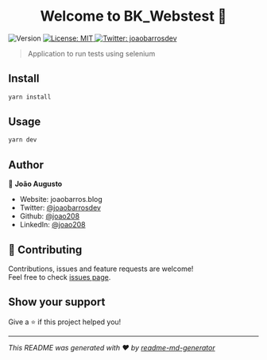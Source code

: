 <h1 align="center">Welcome to BK_Webstest 👋</h1>
<p>
  <img alt="Version" src="https://img.shields.io/badge/version-1.0.0-blue.svg?cacheSeconds=2592000" />
  <a href="#" target="_blank">
    <img alt="License: MIT" src="https://img.shields.io/badge/License-MIT-yellow.svg" />
  </a>
  <a href="https://twitter.com/joaobarrosdev" target="_blank">
    <img alt="Twitter: joaobarrosdev" src="https://img.shields.io/twitter/follow/joaobarrosdev.svg?style=social" />
  </a>
</p>

> Application to run tests using selenium

## Install

```sh
yarn install
```

## Usage

```sh
yarn dev
```

## Author

👤 **João Augusto**

* Website: joaobarros.blog
* Twitter: [@joaobarrosdev](https://twitter.com/joaobarrosdev)
* Github: [@joao208](https://github.com/joao208)
* LinkedIn: [@joao208](https://linkedin.com/in/joao208)

## 🤝 Contributing

Contributions, issues and feature requests are welcome!<br />Feel free to check [issues page](https://github.com/Joao208/bk_webtest/issues). 

## Show your support

Give a ⭐️ if this project helped you!

***
_This README was generated with ❤️ by [readme-md-generator](https://github.com/kefranabg/readme-md-generator)_